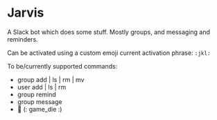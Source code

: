 # Jarvis
A Slack bot which does some stuff. Mostly groups, and messaging and reminders.

Can be activated using a custom emoji current activation phrase: `:jkl:`

To be/currently supported commands:

- group add | ls | rm | mv
- user add | ls | rm
- group remind
- group message
- :game_die: (: game_die :)
